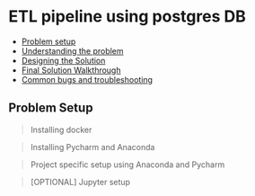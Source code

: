 # ETL pipeline using postgres DB

* [Problem setup](#problem-setup)
* [Understanding the problem](#understanding-the-problem)
* [Designing the Solution](#solutoin-design)
* [Final Solution Walkthrough](#final-solution-walkthrough)
* [Common bugs and troubleshooting](#common-bugs)


## Problem Setup

> Installing docker

> Installing Pycharm and Anaconda

> Project specific setup using Anaconda and Pycharm

> [OPTIONAL] Jupyter setup

